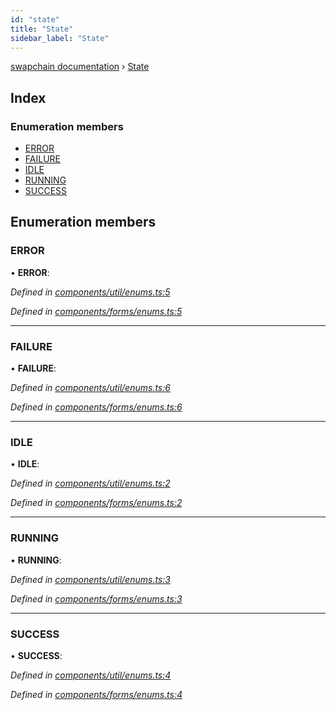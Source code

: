 ```yaml
---
id: "state"
title: "State"
sidebar_label: "State"
---
```


[swapchain documentation](../globals.md) › [State](state.md)

## Index

### Enumeration members

- [ERROR](state.md#error)
- [FAILURE](state.md#failure)
- [IDLE](state.md#idle)
- [RUNNING](state.md#running)
- [SUCCESS](state.md#success)

## Enumeration members

### ERROR

• **ERROR**:

_Defined in [components/util/enums.ts:5](https://github.com/chronark/swapchain/blob/6beff0a/src/components/util/enums.ts#L5)_

_Defined in [components/forms/enums.ts:5](https://github.com/chronark/swapchain/blob/6beff0a/src/components/forms/enums.ts#L5)_

---

### FAILURE

• **FAILURE**:

_Defined in [components/util/enums.ts:6](https://github.com/chronark/swapchain/blob/6beff0a/src/components/util/enums.ts#L6)_

_Defined in [components/forms/enums.ts:6](https://github.com/chronark/swapchain/blob/6beff0a/src/components/forms/enums.ts#L6)_

---

### IDLE

• **IDLE**:

_Defined in [components/util/enums.ts:2](https://github.com/chronark/swapchain/blob/6beff0a/src/components/util/enums.ts#L2)_

_Defined in [components/forms/enums.ts:2](https://github.com/chronark/swapchain/blob/6beff0a/src/components/forms/enums.ts#L2)_

---

### RUNNING

• **RUNNING**:

_Defined in [components/util/enums.ts:3](https://github.com/chronark/swapchain/blob/6beff0a/src/components/util/enums.ts#L3)_

_Defined in [components/forms/enums.ts:3](https://github.com/chronark/swapchain/blob/6beff0a/src/components/forms/enums.ts#L3)_

---

### SUCCESS

• **SUCCESS**:

_Defined in [components/util/enums.ts:4](https://github.com/chronark/swapchain/blob/6beff0a/src/components/util/enums.ts#L4)_

_Defined in [components/forms/enums.ts:4](https://github.com/chronark/swapchain/blob/6beff0a/src/components/forms/enums.ts#L4)_
